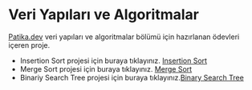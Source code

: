 # Veri Yapıları ve Algoritmalar

[Patika.dev](https://app.patika.dev/egitimler) veri yapıları ve algoritmalar bölümü için hazırlanan ödevleri içeren proje.

- Insertion Sort projesi için buraya tıklayınız. [Insertion Sort](https://github.com/UgurKaanYesil/Kodluyoruz-VeriYap-lar-VeAlgoritmalar/blob/master/Insertion%20Sort)
- Merge Sort projesi için buraya tıklayınız. [Merge Sort](https://github.com/UgurKaanYesil/Kodluyoruz-VeriYap-lar-VeAlgoritmalar/blob/master/Merge%20Sort)
- Binariy Search Tree projesi için buraya tıklayınız.[Binary Search Tree](https://github.com/UgurKaanYesil/Kodluyoruz-VeriYap-lar-VeAlgoritmalar/blob/master/Binary%20Search%20Tree)